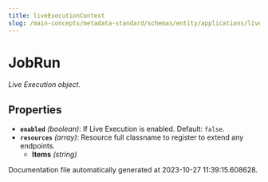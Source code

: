```yaml
---
title: liveExecutionContext
slug: /main-concepts/metadata-standard/schemas/entity/applications/liveexecutioncontext
---
```


# JobRun

*Live Execution object.*

## Properties

- **`enabled`** *(boolean)*: If Live Execution is enabled. Default: `false`.
- **`resources`** *(array)*: Resource full classname to register to extend any endpoints.
  - **Items** *(string)*


Documentation file automatically generated at 2023-10-27 11:39:15.608628.
